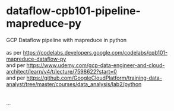 # dataflow-cpb101-pipeline-mapreduce-py
GCP Dataflow pipeline with mapreduce in python \
\
as per https://codelabs.developers.google.com/codelabs/cpb101-mapreduce-dataflow-py \
and per https://www.udemy.com/gcp-data-engineer-and-cloud-architect/learn/v4/t/lecture/7598622?start=0 \
and per https://github.com/GoogleCloudPlatform/training-data-analyst/tree/master/courses/data_analysis/lab2/python \
\
\
...

### 
